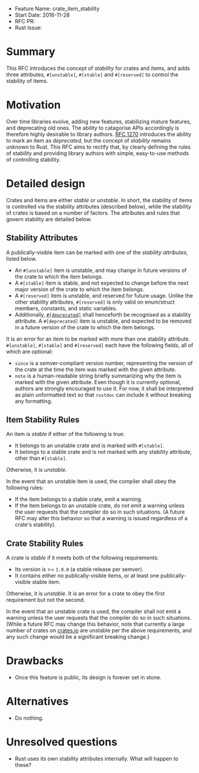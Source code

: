 - Feature Name: crate_item_stability
- Start Date: 2016-11-28
- RFC PR: 
- Rust Issue: 

# Summary
[summary]: #summary

This RFC introduces the concept of *stability* for crates and items, and adds three attributes,
`#[unstable]`, `#[stable]` and `#[reserved]` to control the stability of items.

# Motivation
[motivation]: #motivation

Over time libraries evolve, adding new features, stabilizing mature features, and deprecating old
ones. The ability to catagorise APIs accordingly is therefore highly desirable to library authors.
[RFC 1270][RFC 1270] introduces the ability to mark an item as *deprecated*, but
the concept of *stability* remains unknown to Rust. This RFC aims to rectify that, by clearly
defining the rules of stability and providing library authors with simple, easy-to-use methods of
controlling stability.

# Detailed design
[design]: #detailed-design

Crates and items are either *stable* or *unstable*. In short, the stability of items is
controlled via the stability attributes (described below), while the stability of crates is
based on a number of factors. The attributes and rules that govern stability are detailed below.

## Stability Attributes
[stability-attributes]: #stability-attributes

A publically-visible item can be marked with one of the *stability attributes*, listed below.

* An `#[unstable]` item is unstable, and may change in future versions of the crate to which the
  item belongs.
* A `#[stable]` item is stable, and not expected to change before the next major version of the
  crate to which the item belongs.
* A `#[reserved]` item is unstable, and reserved for future usage. Unlike the other stability
  attributes, `#[reserved]` is only valid on enum/struct members, constants, and static
  variables.
* Additionally, [`#[deprecated]`][RFC 1270] shall henceforth be recognised as a stability
  attribute. A `#[deprecated]` item is unstable, and expected to be removed in a future version
  of the crate to which the item belongs.

It is an error for an item to be marked with more than one stability attribute. `#[unstable]`,
`#[stable]` and `#[reserved]` each have the following fields, all of which are optional:

* `since` is a semver-compliant version number, representing the version of the crate at the time
  the item was marked with the given attribute.
* `note` is a human-readable string briefly summarizing why the item is marked with the given
  attribute. Even though it is currently optional, authors are strongly encouraged to use it. For
  now, it shall be interpreted as plain unformatted text so that `rustdoc` can include it without
  breaking any formatting.

## Item Stability Rules
[item-stability-rules]: #item-stability-rules

An item is *stable* if either of the following is true:

* It belongs to an unstable crate and is marked with `#[stable]`.
* It belongs to a stable crate and is not marked with any stability attribute, other than
  `#[stable]`.

Otherwise, it is *unstable*.

In the event that an unstable item is used, the compiler shall obey the following rules:

* If the item belongs to a stable crate, emit a warning.
* If the item belongs to an unstable crate, do not emit a warning unless the user requests that
  the compiler do so in such situations. (A future RFC may alter this behavior so that a warning
  is issued regardless of a crate's stability).

## Crate Stability Rules
[crate-stability-rules]: #crate-stability-rules

A crate is *stable* if it meets both of the following requirements:

* Its version is >= `1.0.0` (a stable release per semver).
* It contains either no publically-visible items, or at least one publically-visible stable
  item.

Otherwise, it is *unstable*. It is an error for a crate to obey the first requirement but not
the second.

In the event that an unstable crate is used, the compiler shall not emit a warning unless the
user requests that the compiler do so in such situations. (While a future RFC may change this
behavior, note that currently a large number of crates on [crates.io][crates-io] are unstable
per the above requirements, and any such change would be a significant breaking change.)

# Drawbacks
[drawbacks]: #drawbacks

* Once this feature is public, its design is forever set in stone.

# Alternatives
[alternatives]: #alternatives

* Do nothing.

# Unresolved questions
[unresolved]: #unresolved-questions

* Rust uses its own stability attributes internally. What will happen to these?

[RFC 1270]: text/1270-deprecation.md
[crates-io]: https://crates.io
